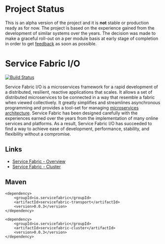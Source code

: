 # Project Status

This is an alpha version of the project and it is **not** stable or production ready as for now. The project is based on 
the experience gained from the development of similar systems over the years. The decision was made to make a graceful 
roll-out on a per module basis at early stage of completion in order to get 
[feedback](https://github.com/servicefabric/servicefabric/issues) as soon as possible.    

# Service Fabric I/O

[![Build Status](https://travis-ci.org/servicefabric/servicefabric.svg?branch=master)](https://travis-ci.org/servicefabric/servicefabric)

Service Fabric I/O is a microservices framework for a rapid development of a distributed, resilient, reactive 
applications that scales. It allows a set of distributed microservices to be connected in a way that resemble a fabric 
when viewed collectively. It greatly simplifies and streamlines asynchronous programming and provides a tool-set for 
managing [microservices architecture](http://microservices.io/patterns/index.html). Service Fabric has been designed 
carefully with the experiences earned over the years from the implementation of many online services and platforms. 
As a result, Service Fabric I/O has succeeded to find a way to achieve ease of development, performance, stability, 
and flexibility without a compromise.

## Links

* [Service Fabric - Overview](http://servicefabric.io/)
* [Service Fabric - Cluster](http://servicefabric.io/Cluster.html)

## Maven

``` maven
<dependency>
	<groupId>io.servicefabric</groupId>
	<artifactId>servicefabric-transport</artifactId>
	<version>0.0.3</version>
</dependency>
```

``` maven
<dependency>
	<groupId>io.servicefabric</groupId>
	<artifactId>servicefabric-cluster</artifactId>
	<version>0.0.3</version>
</dependency>
```

